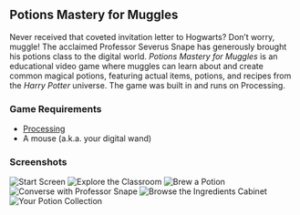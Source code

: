 ## Potions Mastery for Muggles

Never received that coveted invitation letter to Hogwarts? Don’t worry, muggle! The acclaimed Professor Severus Snape has generously brought his potions class to the digital world. *Potions Mastery for Muggles* is an educational video game where muggles can learn about and create common magical potions, featuring actual items, potions, and recipes from the *Harry Potter* universe. The game was built in and runs on Processing.

### Game Requirements
* [Processing](https://processing.org/download)
* A mouse (a.k.a. your digital wand)

### Screenshots
![Start Screen](https://raw.github.com/jeanettezhu/potions-mastery-for-muggles/master/screenshots/pmfm-start-screen.gif)
![Explore the Classroom](https://raw.github.com/jeanettezhu/potions-mastery-for-muggles/master/screenshots/pmfm-home.jpg)
![Brew a Potion](https://raw.github.com/jeanettezhu/potions-mastery-for-muggles/master/screenshots/pmfm-brew.gif)
![Converse with Professor Snape](https://raw.github.com/jeanettezhu/potions-mastery-for-muggles/master/screenshots/pmfm-converse.jpg)
![Browse the Ingredients Cabinet](https://raw.github.com/jeanettezhu/potions-mastery-for-muggles/master/screenshots/pmfm-icabinet.jpg)
![Your Potion Collection](https://raw.github.com/jeanettezhu/potions-mastery-for-muggles/master/screenshots/pmfm-pcollection.jpg)
